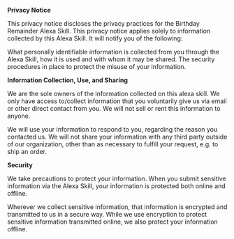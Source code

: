
<b>Privacy Notice</b>


This privacy notice discloses the privacy practices for the Birthday Remainder Alexa Skill. This privacy notice applies solely to information collected by this Alexa Skill. It will notify you of the following:

What personally identifiable information is collected from you through the Alexa Skill, how it is used and with whom it may be shared.
The security procedures in place to protect the misuse of your information.

<b>Information Collection, Use, and Sharing</b>

We are the sole owners of the information collected on this alexa skill. We only have access to/collect information that you voluntarily give us via email or other direct contact from you. We will not sell or rent this information to anyone.

We will use your information to respond to you, regarding the reason you contacted us. We will not share your information with any third party outside of our organization, other than as necessary to fulfill your request, e.g. to ship an order.

<b>Security</b>

We take precautions to protect your information. When you submit sensitive information via the Alexa Skill, your information is protected both online and offline.

Wherever we collect sensitive information, that information is encrypted and transmitted to us in a secure way. While we use encryption to protect sensitive information transmitted online, we also protect your information offline. 
